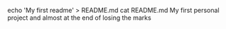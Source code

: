echo 'My first readme' > README.md
cat README.md
My first personal project and almost at the end of losing the marks

